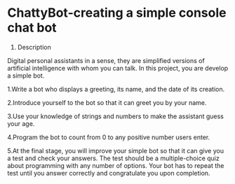 # ChattyBot-creating a simple console chat bot

 1. Description

Digital personal assistants in a sense, they are simplified versions of artificial intelligence with whom you can talk.
In this project, you are develop a simple bot.

1.Write a bot who displays a greeting, its name, and the date of its creation.

2.Introduce yourself to the bot so that it can greet you by your name.

3.Use your knowledge of strings and numbers to make the assistant guess your age.

4.Program the bot to count from 0 to any positive number users enter.

5.At the final stage, you will improve your simple bot so that it can give you a test and check your answers. 
The test should be a multiple-choice quiz about programming with any number of options. 
Your bot has to repeat the test until you answer correctly and congratulate you upon completion.
